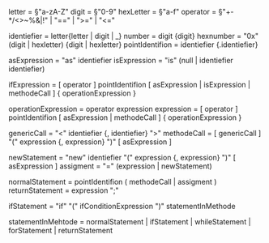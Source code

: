 letter = §"a-zA-Z"
digit = §"0-9"
hexLetter = §"a-f"
operator = §"+-*/<>~%&|!" | "==" | ">=" | "<="

identiefier = letter{letter | digit | _}
number = digit {digit}
hexnumber = "0x" (digit | hexletter) {digit | hexletter}
pointIdentifion = identiefier {.identiefier}

asExpression = "as" identiefier
isExpression = "is" (null | identiefier identiefier)

ifExpression = [ operator ] pointIdentifion [ asExpression | isExpression | methodeCall ] { operationExpression }

operationExpression = operator expression
expression = [ operator ] pointIdentifion [ asExpression | methodeCall ] { operationExpression }

genericCall = "<" identiefier {, identiefier} ">"
methodeCall = [ genericCall ] "(" expression {, expression} ")" [ asExpression ]

newStatement = "new" identiefier "(" expression {, expression} ")" [ asExpression ]
assigment = "=" (expression | newStatement)

normalStatement = pointIdentifion ( methodeCall | assigment )
returnStatement = expression ";"

ifStatement = "if" "(" ifConditionExpression ")" statementInMethode


statementInMehtode = normalStatement | ifStatement | whileStatement | forStatement | returnStatement